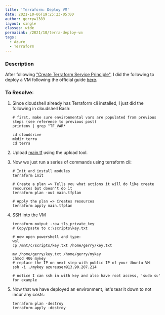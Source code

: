 ```yaml
---
title: 'Terraform: Deploy VM'
date: 2021-10-06T19:25:23-05:00
author: gerryw1389
layout: single
classes: wide
permalink: /2021/10/terra-deploy-vm
tags:
  - Azure
  - Terraform
---
```

<!--more-->

### Description

After following ["Create Terraform Service Principle"](https://automationadmin.com/2021/10/create-terra-az-ad-app), I did the following to deploy a VM following the official guide [here](https://docs.microsoft.com/en-us/azure/developer/terraform/create-linux-virtual-machine-with-infrastructure).

### To Resolve:

1. Since cloudshell already has Terraform cli installed, I just did the following in cloudshell Bash:

   ```shell
   # first, make sure environmental vars are populated from previous steps (see reference to previous post)
   printenv | grep ^TF_VAR*

   cd clouddrive
   mkdir terra
   cd terra
   ```

2. Upload [main.tf](https://github.com/gerryw1389/terraform-examples/blob/main/2021-10-06-terra-deploy-vm/main.tf) using the upload tool.

3. Now we just run a series of commands using terraform cli:

   ```shell
   # Init and install modules
   terraform init

   # Create a plan => Tells you what actions it will do like create resources but doesn't do it
   terraform plan -out main.tfplan

   # Apply the plan => Creates resources
   terraform apply main.tfplan
   ```

4. SSH into the VM

   ```shell
   terraform output -raw tls_private_key
   # Copy/paste to c:\scripts\key.txt

   # now open powershell and type:
   wsl
   cp /mnt/c/scripts/key.txt /home/gerry/key.txt

   mv /home/gerry/key.txt /home/gerry/mykey
   chmod 400 mykey
   # replace the IP on next step with public IP of your Ubuntu VM
   ssh -i ./mykey azureuser@13.90.207.214

   # notice I can ssh in with key and also have root access, 'sudo su' for example
   ```

5. Now that we have deployed an environment, let's tear it down to not incur any costs:

   ```shell
   terraform plan -destroy
   terraform apply -destroy
   ```

